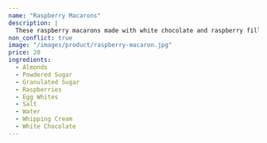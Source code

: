 ```yaml
---
name: "Raspberry Macarons"
description: |
  These raspberry macarons made with white chocolate and raspberry filling are one of the most flavorful macarons ever, the sweetness of the shells is very well balanced by the tart raspberries.
non_conflict: true
image: "/images/product/raspberry-macaron.jpg"
price: 20
ingredients:
  - Almonds
  - Powdered Sugar
  - Granulated Sugar
  - Raspberries
  - Egg Whites
  - Salt
  - Water
  - Whipping Cream
  - White Chocolate
---
```

